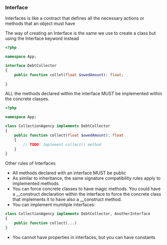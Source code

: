 ### Interface
Interfaces is like a contract that defines all the necessary actions or methods that an object must have


The way of creating an Interface is the same we use to create a class but using the Interface keyword instead

```php
<?php

namespace App;

interface DebtCollector
{
    public function collet(float $owedAmount): float;
    
}

```

ALL the methods declared within the interface MUST be implemented within the concrete classes.

```php
<?php

namespace App;

class CollectionAgency implements DebtCollector
{
    public function collect(float $owedAmount): float
    {
        // TODO: Implement collect() method
    }
}
```

Other rules of Interfaces
- All methods declared with an interface MUST be public
- As similar to inheritance, the same signature compatibility rules apply to implemented methods
- You can force concrete classes to have magic methods. You could have a __construct declaration within the interface to force the concrete class that implements it to have also a __construct method.
- You can implement mumitple interfaces:
```php
class CollectionAgency implements DebtCollector, AnotherInterface
{
    public function collect(...)
}
```
- You cannot have properties in interfaces, but you can have constants